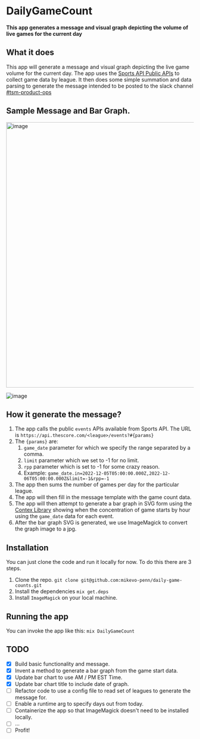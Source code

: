 # DailyGameCount

**This app generates a message and visual graph depicting the volume of live games for the current day**

## What it does
This app will generate a message and visual graph depicting the live game volume for the current day.
The app uses the [Sports API Public APIs](https://github.com/scoremedia/sports) to collect game data by league.
It then does some simple summation and data parsing to generate the message intended to be posted to the slack channel [#tsm-product-ops](https://thescore.slack.com/archives/CUVKADEAU)

## Sample Message and Bar Graph.
<img width="713" alt="image" src="https://user-images.githubusercontent.com/107335238/208815041-fd539a8b-1b3c-4cd6-902f-efd2b8306f66.png">

![image](https://user-images.githubusercontent.com/107335238/209185789-e77c915a-da99-42ab-98e6-7d6d75dc0020.png)



## How it generate the message?
1. The app calls the public `events` APIs available from Sports API. The URL is `https://api.thescore.com/<league>/events?#{params}`
2. The `{params}` are:
    1. `game_date` parameter for which we specify the range separated by a comma.
    2. `limit` parameter which we set to -1 for no limit.
    3. `rpp` parameter which is set to -1 for some crazy reason.
    4. Example: `game_date.in=2022-12-05T05:00:00.000Z,2022-12-06T05:00:00.000Z&limit=-1&rpp=-1`
3. The app then sums the number of games per day for the particular league.
4. The app will then fill in the message template with the game count data.
4. The app will then attempt to generate a bar graph in SVG form using the [Contex Library](https://github.com/mindok/contex) showing when the concentration of game starts by hour using the `game_date` data for each event.
5. After the bar graph SVG is generated, we use ImageMagick to convert the graph image to a jpg.

## Installation
You can just clone the code and run it locally for now. To do this there are 3 steps.
1. Clone the repo. `git clone git@github.com:mikevo-penn/daily-game-counts.git`
2. Install the dependencies `mix get.deps`
3. Install `ImageMagick` on your local machine.

## Running the app
You can invoke the app like this: `mix DailyGameCount`

## TODO
- [x] Build basic functionality and message.
- [x] Invent a method to generate a bar graph from the game start data.
- [x] Update bar chart to use AM / PM EST Time.
- [x] Update bar chart title to include date of graph.
- [ ] Refactor code to use a config file to read set of leagues to generate the message for.
- [ ] Enable a runtime arg to specify days out from today.
- [ ] Containerize the app so that ImageMagick doesn't need to be installed locally.
- [ ] ...
- [ ] Profit!
